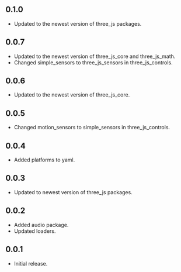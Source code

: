 ## 0.1.0

* Updated to the newest version of three_js packages.

## 0.0.7

* Updated to the newest version of three_js_core and three_js_math.
* Changed simple_sensors to three_js_sensors in three_js_controls.

## 0.0.6

* Updated to the newest version of three_js_core.

## 0.0.5

* Changed motion_sensors to simple_sensors in three_js_controls.

## 0.0.4

* Added platforms to yaml.

## 0.0.3

* Updated to newest version of three_js packages.

## 0.0.2

* Added audio package.
* Updated loaders.

## 0.0.1

* Initial release.